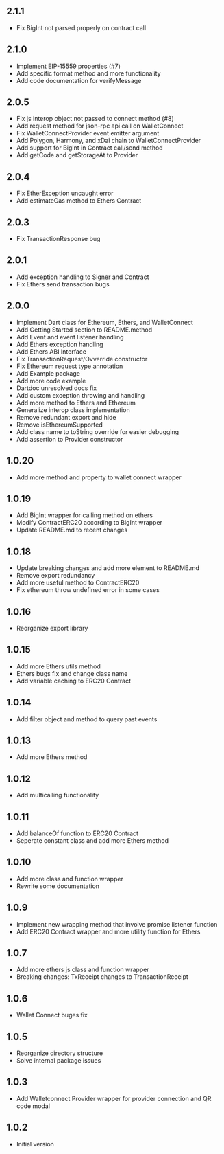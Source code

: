 ## 2.1.1

- Fix BigInt not parsed properly on contract call

## 2.1.0

- Implement EIP-15559 properties (#7)
- Add specific format method and more functionality
- Add code documentation for verifyMessage

## 2.0.5

- Fix js interop object not passed to connect method (#8)
- Add request method for json-rpc api call on WalletConnect
- Fix WalletConnectProvider event emitter argument
- Add Polygon, Harmony, and xDai chain to WalletConnectProvider
- Add support for BigInt in Contract call/send method
- Add getCode and getStorageAt to Provider

## 2.0.4

- Fix EtherException uncaught error
- Add estimateGas method to Ethers Contract

## 2.0.3

- Fix TransactionResponse bug

## 2.0.1

- Add exception handling to Signer and Contract
- Fix Ethers send transaction bugs

## 2.0.0

- Implement Dart class for Ethereum, Ethers, and WalletConnect
- Add Getting Started section to README.method
- Add Event and event listener handling
- Add Ethers exception handling
- Add Ethers ABI Interface
- Fix TransactionRequest/Ovverride constructor
- Fix Ethereum request type annotation
- Add Example package
- Add more code example
- Dartdoc unresolved docs fix
- Add custom exception throwing and handling
- Add more method to Ethers and Ethereum
- Generalize interop class implementation
- Remove redundant export and hide
- Remove isEthereumSupported
- Add class name to toString override for easier debugging
- Add assertion to Provider constructor

## 1.0.20

- Add more method and property to wallet connect wrapper

## 1.0.19

- Add BigInt wrapper for calling method on ethers
- Modify ContractERC20 according to BigInt wrapper
- Update README.md to recent changes

## 1.0.18

- Update breaking changes and add more element to README.md
- Remove export redundancy
- Add more useful method to ContractERC20
- Fix ethereum throw undefined error in some cases

## 1.0.16

- Reorganize export library

## 1.0.15

- Add more Ethers utils method
- Ethers bugs fix and change class name
- Add variable caching to ERC20 Contract

## 1.0.14

- Add filter object and method to query past events

## 1.0.13

- Add more Ethers method

## 1.0.12

- Add multicalling functionality

## 1.0.11

- Add balanceOf function to ERC20 Contract
- Seperate constant class and add more Ethers method

## 1.0.10

- Add more class and function wrapper
- Rewrite some documentation

## 1.0.9

- Implement new wrapping method that involve promise listener function
- Add ERC20 Contract wrapper and more utility function for Ethers

## 1.0.7

- Add more ethers js class and function wrapper
- Breaking changes: TxReceipt changes to TransactionReceipt

## 1.0.6

- Wallet Connect buges fix

## 1.0.5

- Reorganize directory structure
- Solve internal package issues

## 1.0.3

- Add Walletconnect Provider wrapper for provider connection and QR code modal

## 1.0.2

- Initial version
